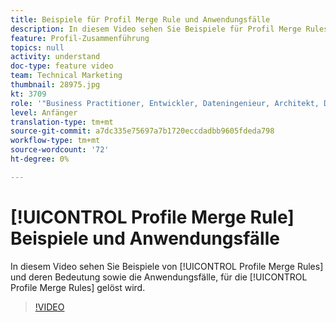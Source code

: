```yaml
---
title: Beispiele für Profil Merge Rule und Anwendungsfälle
description: In diesem Video sehen Sie Beispiele für Profil Merge Rules und deren Bedeutung sowie Anwendungsfälle, für die Profil Merge Rules auflösen.
feature: Profil-Zusammenführung
topics: null
activity: understand
doc-type: feature video
team: Technical Marketing
thumbnail: 28975.jpg
kt: 3709
role: '"Business Practitioner, Entwickler, Dateningenieur, Architekt, Data Architect, Administrator, Leader"'
level: Anfänger
translation-type: tm+mt
source-git-commit: a7dc335e75697a7b1720eccdadbb9605fdeda798
workflow-type: tm+mt
source-wordcount: '72'
ht-degree: 0%

---
```



# [!UICONTROL Profile Merge Rule] Beispiele und Anwendungsfälle

In diesem Video sehen Sie Beispiele von [!UICONTROL Profile Merge Rules] und deren Bedeutung sowie die Anwendungsfälle, für die [!UICONTROL Profile Merge Rules] gelöst wird.

>[!VIDEO](https://video.tv.adobe.com/v/28975/?quality=12)
